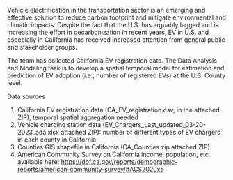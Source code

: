 Vehicle electrification in the transportation sector is an emerging and effective solution to reduce carbon footprint and mitigate environmental and climatic impacts. Despite the fact that the U.S. has arguably lagged and is increasing the effort in decarbonization in recent years, EV in U.S. and especially in California has received increased attention from general public and stakeholder groups. 
 

The team has collected California EV registration data. The Data Analysis and Modeling task is to develop a spatial temporal model for estimation and prediction of EV adoption (i.e., number of registered EVs) at the U.S. County level. 

Data sources
1. California EV registration data (CA_EV_registration.csv, in the attached ZIP), temporal spatial aggregation needed
2. Vehicle charging station data (EV_Chargers_Last_updated_03-20-2023_ada.xlsx attached ZIP): number of different types of EV chargers in each county in California.
3. Counties GIS shapefile in California (CA_Counties.zip attached ZIP) 
4. American Community Survey on California income, population, etc. available here: https://dof.ca.gov/reports/demographic-reports/american-community-survey/#ACS2020x5

